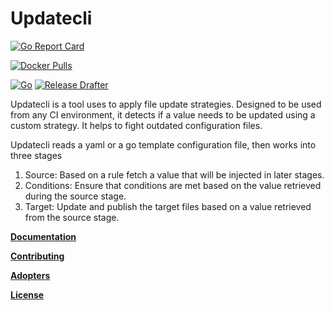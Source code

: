 # Updatecli

[![Go Report Card](https://goreportcard.com/badge/github.com/olblak/updatecli)](https://goreportcard.com/report/github.com/olblak/updatecli)

[![Docker Pulls](https://img.shields.io/docker/pulls/olblak/updatecli?label=olblak%2Fupdatecli&logo=docker&logoColor=white)](https://hub.docker.com/r/olblak/updatecli)

[![Go](https://github.com/olblak/updatecli/workflows/Go/badge.svg)](https://github.com/olblak/updatecli/actions?query=workflow%3AGo)
[![Release Drafter](https://github.com/olblak/updatecli/workflows/Release%20Drafter/badge.svg)](https://github.com/olblak/updatecli/actions?query=workflow%3A%22Release+Drafter%22)

Updatecli is a tool uses to apply file update strategies. Designed to be used from any CI environment, it detects if a value needs to be updated using a custom strategy.
It helps to fight outdated configuration files.

Updatecli reads a yaml or a go template configuration file, then works into three stages

1. Source: Based on a rule fetch a value that will be injected in later stages.
2. Conditions: Ensure that conditions are met based on the value retrieved during the source stage.
3. Target: Update and publish the target files based on a value retrieved from the source stage.

**[Documentation](doc/README.md)**

**[Contributing](/CONTRIBUTING.md)**

**[Adopters](/ADOPTERS.md)**

**[License](/LICENSE.md)**